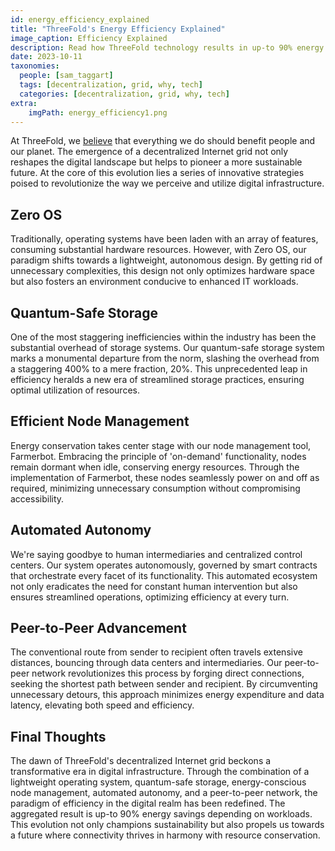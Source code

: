 ```yaml
---
id: energy_efficiency_explained
title: "ThreeFold's Energy Efficiency Explained"
image_caption: Efficiency Explained
description: Read how ThreeFold technology results in up-to 90% energy savings depending on workloads.
date: 2023-10-11
taxonomies:
  people: [sam_taggart]
  tags: [decentralization, grid, why, tech]
  categories: [decentralization, grid, why, tech]
extra:
    imgPath: energy_efficiency1.png
---
```


At ThreeFold, we [believe](/mission) that everything we do should benefit people and our planet. The emergence of a decentralized Internet grid not only reshapes the digital landscape but helps to pioneer a more sustainable future. At the core of this evolution lies a series of innovative strategies poised to revolutionize the way we perceive and utilize digital infrastructure.

## Zero OS

Traditionally, operating systems have been laden with an array of features, consuming substantial hardware resources. However, with Zero OS, our paradigm shifts towards a lightweight, autonomous design. By getting rid of unnecessary complexities, this design not only optimizes hardware space but also fosters an environment conducive to enhanced IT workloads.

## Quantum-Safe Storage

One of the most staggering inefficiencies within the industry has been the substantial overhead of storage systems. Our quantum-safe storage system marks a monumental departure from the norm, slashing the overhead from a staggering 400% to a mere fraction, 20%. This unprecedented leap in efficiency heralds a new era of streamlined storage practices, ensuring optimal utilization of resources.

## Efficient Node Management

Energy conservation takes center stage with our node management tool, Farmerbot. Embracing the principle of 'on-demand' functionality, nodes remain dormant when idle, conserving energy resources. Through the implementation of Farmerbot, these nodes seamlessly power on and off as required, minimizing unnecessary consumption without compromising accessibility.

## Automated Autonomy

We're saying goodbye to human intermediaries and centralized control centers. Our system operates autonomously, governed by smart contracts that orchestrate every facet of its functionality. This automated ecosystem not only eradicates the need for constant human intervention but also ensures streamlined operations, optimizing efficiency at every turn.

## Peer-to-Peer Advancement

The conventional route from sender to recipient often travels extensive distances, bouncing through data centers and intermediaries. Our peer-to-peer network revolutionizes this process by forging direct connections, seeking the shortest path between sender and recipient. By circumventing unnecessary detours, this approach minimizes energy expenditure and data latency, elevating both speed and efficiency.

## Final Thoughts

The dawn of ThreeFold's decentralized Internet grid beckons a transformative era in digital infrastructure. Through the combination of a lightweight operating system, quantum-safe storage, energy-conscious node management, automated autonomy, and a peer-to-peer network, the paradigm of efficiency in the digital realm has been redefined. The aggregated result is up-to 90% energy savings depending on workloads. This evolution not only champions sustainability but also propels us towards a future where connectivity thrives in harmony with resource conservation.